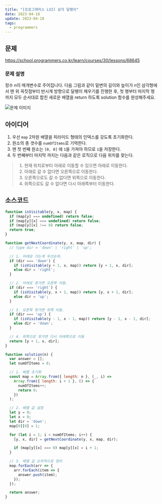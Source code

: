 ```yaml
---
title: "[프로그래머스 LV2] 삼각 달팽이"
date: 2023-04-18
update: 2023-04-18
tags:
  - programmers
---
```


## 문제
https://school.programmers.co.kr/learn/courses/30/lessons/68645

### 문제 설명
정수 n이 매개변수로 주어집니다. 다음 그림과 같이 밑변의 길이와 높이가 n인 삼각형에서 맨 위 꼭짓점부터 반시계 방향으로 달팽이 채우기를 진행한 후, 첫 행부터 마지막 행까지 모두 순서대로 합친 새로운 배열을 return 하도록 solution 함수를 완성해주세요.

![문제 이미지](https://grepp-programmers.s3.ap-northeast-2.amazonaws.com/files/production/e1e53b93-dcdf-446f-b47f-e8ec1292a5e0/examples.png)

## 아이디어
1. 우선 `map` 2차원 배열을 피라미드 형태의 인덱스를 갖도록 초기화한다.
2. 원소의 총 갯수를 `numOfItems`로 기억한다.
3. 맨 첫 번째 원소는 `[0, 0]` 에 `1`을 가져야 하므로 `1`을 저장한다.
4. 두 번째부터 마지막 까지는 다음과 같은 로직으로 다음 위치를 찾는다.
> 1. 현재 위치로부터 아래로 이동할 수 있으면 아래로 이동한다.
> 2. 아래로 갈 수 없다면 오른쪽으로 이동한다.
> 3. 오른쪽으로도 갈 수 없다면 위쪽으로 이동한다.
> 4. 위쪽으로도 갈 수 없다면 다시 아래쪽부터 이동한다.

## 소스코드
```js
function isVisitable(y, x, map) {
  if (map[y] === undefined) return false;
  if (map[y][x] === undefined) return false;
  if (map[y][x] !== 0) return false;
  return true;
}

function getNextCoordinate(y, x, map, dir) {
  // type dir = 'down' | 'right' | 'up';

  // 1. 아래로 가는게 우선순위.
  if (dir === 'down') {
    if (isVisitable(y + 1, x, map)) return [y + 1, x, dir];
    else dir = 'right';
  }

  // 2. 아래로 못가면 오른쪽 이동.
  if (dir === 'right') {
    if (isVisitable(y, x + 1, map)) return [y, x + 1, dir];
    else dir = 'up';
  }

  // 3. 오른쪽 못가면 위쪽 이동.
  if (dir === 'up') {
    if (isVisitable(y - 1, x - 1, map)) return [y - 1, x - 1, dir];
    else dir = 'down';
  }

  // 4. 위쪽으로 못가면 다시 아래쪽으로 이동
  return [y + 1, x, dir];
}

function solution(n) {
  var answer = [];
  let numOfItems = 0;

  // 1. 배열 초기화
  const map = Array.from({ length: n }, (_, i) =>
    Array.from({ length: i + 1 }, () => {
      numOfItems++;
      return 0;
    })
  );

  // 2. 배열 값 설정
  let y = 0;
  let x = 0;
  let dir = 'down';
  map[0][0] = 1;

  for (let i = 1; i < numOfItems; i++) {
    [y, x, dir] = getNextCoordinate(y, x, map, dir);

    if (map[y][x] === 0) map[y][x] = i + 1;
  }

  // 3. 배열 값 순차적으로 정리
  map.forEach(arr => {
    arr.forEach(item => {
      answer.push(item);
    });
  });

  return answer;
}
```